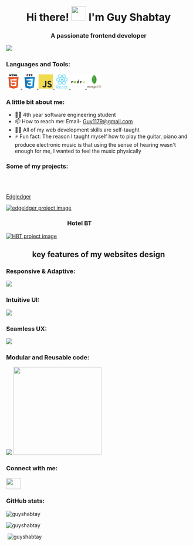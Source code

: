 
<h1 align="center">Hi there! <img src="https://user-images.githubusercontent.com/94862082/176742337-f6193834-13eb-44e6-81b4-d0d5397b7323.gif" width="40" height="40"/> I'm Guy Shabtay</h1>
<h3 align="center">A passionate frontend developer</h3>

<img src="https://github.com/GuyShabtay/GuyShabtay/assets/94862082/176b0456-d8b5-4e30-930e-499c14eb3ae9" />
<h3 align="left">Languages and Tools:</h3>
<p align="left">

<a href="https://www.w3.org/html/" target="_blank" rel="noreferrer"> <img src="https://raw.githubusercontent.com/devicons/devicon/master/icons/html5/html5-original-wordmark.svg" alt="html5" width="40" height="40"/> </a> 
<a href="https://www.w3schools.com/css/" target="_blank" rel="noreferrer"> <img src="https://raw.githubusercontent.com/devicons/devicon/master/icons/css3/css3-original-wordmark.svg" alt="css3" width="40" height="40"/> </a>
<a href="https://developer.mozilla.org/en-US/docs/Web/JavaScript" target="_blank" rel="noreferrer"> <img src="https://raw.githubusercontent.com/devicons/devicon/master/icons/javascript/javascript-original.svg" alt="javascript" width="40" height="40"/> </a>
<a href="https://reactjs.org/" target="_blank" rel="noreferrer"> <img src="https://raw.githubusercontent.com/devicons/devicon/master/icons/react/react-original-wordmark.svg" alt="react" width="40" height="40"/> </a> 
<a href="https://nodejs.org" target="_blank" rel="noreferrer"> <img src="https://raw.githubusercontent.com/devicons/devicon/master/icons/nodejs/nodejs-original-wordmark.svg" alt="nodejs" width="40" height="40"/> </a>
<a href="https://www.mongodb.com/" target="_blank" rel="noreferrer"> <img src="https://raw.githubusercontent.com/devicons/devicon/master/icons/mongodb/mongodb-original-wordmark.svg" alt="mongodb" width="40" height="40"/> </a>
</p>




<h3 align="left">A little bit about me:</h3>

- :man_student: 4th year software engineering student
- 📫 How to reach me: Email- Guy1179@gmail.com
- 👨‍💻 All of my web development skills are self-taught
- ⚡ Fun fact: The reason I taught myself how to play the guitar, piano and produce electronic music is that using the sense
     of hearing wasn't enough for me, I wanted to feel the music physically

<h3 align="left">Some of my projects:</h3>
<br>
&nbsp;&nbsp;&nbsp;&nbsp;&nbsp;&nbsp;&nbsp;&nbsp;&nbsp;&nbsp;&nbsp&nbsp;&nbsp;&nbsp;&nbsp;&nbsp;&nbsp;&nbsp;&nbsp;&nbsp;&nbsp;&nbsp;&nbsp;&nbsp;&nbsp;&nbsp;&nbsp;&nbsp;&nbsp;&nbsp&nbsp;&nbsp;&nbsp;&nbsp;&nbsp;&nbsp;&nbsp;&nbsp;&nbsp;&nbsp;&nbsp;&nbsp; 
<p><a href="https://edgledger-website.netlify.app/" target="_blank" rel="noreferrer">Edgledger</a></p>

<a class="image-link" href="https://edgledger-website.netlify.app/">
<img width="500" alt="edgeldger project image" src="https://github.com/GuyShabtay/GuyShabtay/assets/94862082/2049c021-549d-4d5f-a379-32a5e17c993f" target="_blank" rel="noreferrer">
</a>

<h3> &nbsp;&nbsp;&nbsp;&nbsp;&nbsp;&nbsp;&nbsp&nbsp;&nbsp;&nbsp;&nbsp&nbsp;&nbsp;&nbsp;&nbsp;&nbsp;&nbsp;&nbsp;&nbsp;&nbsp;&nbsp;&nbsp;&nbsp;&nbsp;&nbsp;&nbsp;&nbsp;&nbsp;&nbsp;&nbsp&nbsp;&nbsp;&nbsp;&nbsp;&nbsp;&nbsp;&nbsp;&nbsp;&nbsp;&nbsp;&nbsp;&nbsp; Hotel BT</h3>
<a class="image-link" href="https://hotelbt-website.netlify.app/">
<img width="500" alt="HBT project image" src="https://github.com/GuyShabtay/GuyShabtay/assets/94862082/34a2047a-223c-4a33-9c62-6037810c78e5">
</a>


<h2 align="center">key features of my websites design</h2>
<h3 align="left">Responsive & Adaptive:</h3>
<img src="https://github.com/GuyShabtay/GuyShabtay/assets/94862082/1dc76c65-1480-414e-a82c-5d8fe9cb9122" /> 
<h3 align="left">Intuitive UI:</h3>
<img src="https://github.com/GuyShabtay/GuyShabtay/assets/94862082/7f575278-ab41-44ec-8b6c-392f149808b3" width="480"/> 

<h3 align="left">Seamless UX:</h3>
<img src="https://github.com/GuyShabtay/GuyShabtay/assets/94862082/c8d05861-c56d-418c-b852-d2948a2b4843" width="480" /> 


<h3 align="left">Modular and Reusable code:</h3>
<img src="https://github.com/GuyShabtay/GuyShabtay/assets/94862082/d738c49b-5a2a-4e38-a1fb-b2dddc7562db" width="240" /> 
<img src="https://github.com/GuyShabtay/GuyShabtay/assets/94862082/c01729c9-4668-4351-8b9c-b1cd0105460b" width="240" height="240" /> 




<h3 align="left">Connect with me:</h3>
<p align="left">
<a href="https://www.linkedin.com/in/software-engineering-student/" target="_blank"><img align="center" src="https://raw.githubusercontent.com/rahuldkjain/github-profile-readme-generator/master/src/images/icons/Social/linked-in-alt.svg"  height="30" width="40" /></a>
</p>

<h3 align="left">GitHub stats:</h3>
<p><img  src="https://github-readme-stats.vercel.app/api/top-langs?username=guyshabtay&show_icons=true&locale=en&layout=compact" alt="guyshabtay" /></p>


<p><img a src="https://github-readme-streak-stats.herokuapp.com/?user=guyshabtay&" alt="guyshabtay" /></p>


<p>&nbsp;<img  src="https://github-readme-stats.vercel.app/api?username=guyshabtay&show_icons=true&locale=en" alt="guyshabtay" /></p>


